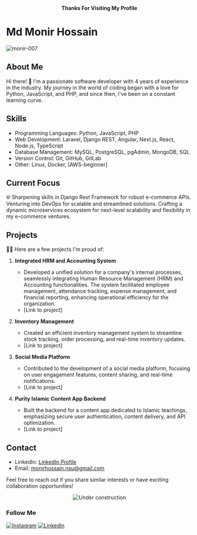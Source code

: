 <div align="center">
  <strong>Thanks For Visiting My Profile</strong>
</div>

# Md Monir Hossain

<p align="left"> <img src="https://komarev.com/ghpvc/?username=monir-007&label=Profile%20views&color=0e75b6&style=flat" alt="monir-007" /> </p>

## About Me
Hi there! 👋 I'm a passionate software developer with 4 years of experience in the industry. My journey in the world of coding began with a love for Python, JavaScript, and PHP, and since then, I've been on a constant learning curve.

## Skills
- Programming Languages: Python, JavaScript, PHP
- Web Development: Laravel, Django REST, Angular, Next.js, React, Node.js, TypeScript
- Database Management: MySQL, PostgreSQL, pgAdmin, MongoDB, SQL
- Version Control: Git, GitHub, GitLab
- Other: Linux, Docker, [AWS-beginner]

## Current Focus
🌐 Sharpening skills in Django Rest Framework for robust e-commerce APIs. Venturing into DevOps for scalable and streamlined solutions. Crafting a dynamic microservices ecosystem for next-level scalability and flexibility in my e-commerce ventures. 

## Projects
🚀✨ Here are a few projects I'm proud of:

1. **Integrated HRM and Accounting System**
   - Developed a unified solution for a company's internal processes, seamlessly integrating Human Resource Management (HRM) and Accounting functionalities. The system facilitated employee management, attendance tracking, expense management, and financial reporting, enhancing operational efficiency for the organization.
   - [Link to project]

2. **Inventory Management**
   - Created an efficient inventory management system to streamline stock tracking, order processing, and real-time inventory updates.
   - [Link to project]

3. **Social Media Platform**
   - Contributed to the development of a social media platform, focusing on user engagement features, content sharing, and real-time notifications.
   - [Link to project]

4. **Purity Islamic Content App Backend**
   - Built the backend for a content app dedicated to Islamic teachings, emphasizing secure user authentication, content delivery, and API optimization.
   - [Link to project]



## Contact
- LinkedIn: [LinkedIn Profile](https://www.linkedin.com/in/mdmonir-hossain/)
- Email: monirhossain.nsu@gmail.com

Feel free to reach out if you share similar interests or have exciting collaboration opportunities!

<div align="center">

![Under construction](https://github.com/monir-007/online-images/blob/master/images/user.gif)

</div>

### Follow Me

[![Instagram](https://github.com/monir-007/online-images/blob/master/images/icons8-instagram.svg)](https://www.instagram.com/monir__007) 
[![LinkedIn](https://github.com/monir-007/online-images/blob/master/images/icons8-linkedin.svg)](https://www.linkedin.com/in/mdmonir-hossain/)
